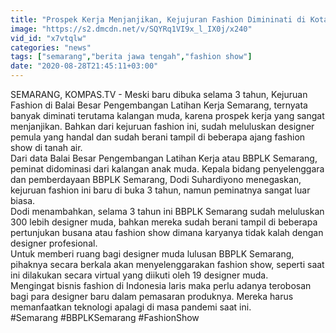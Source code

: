```yaml
---
title: "Prospek Kerja Menjanjikan, Kejujuran Fashion Dimininati di Kota Semarang"
image: "https://s2.dmcdn.net/v/SQYRq1VI9x_l_IX0j/x240"
vid_id: "x7vtqlw"
categories: "news"
tags: ["semarang","berita jawa tengah","fashion show"]
date: "2020-08-28T21:45:11+03:00"
---
```

SEMARANG, KOMPAS.TV - Meski baru dibuka selama 3 tahun, Kejuruan Fashion di Balai Besar Pengembangan Latihan Kerja Semarang, ternyata banyak diminati terutama kalangan muda, karena prospek kerja yang sangat menjanjikan. Bahkan dari kejuruan fashion ini, sudah meluluskan designer pemula yang handal dan sudah berani tampil di beberapa ajang fashion show di tanah air.   <br>Dari data Balai Besar Pengembangan Latihan Kerja atau BBPLK Semarang, peminat didominasi dari kalangan anak muda. Kepala bidang penyelenggara dan pemberdayaan BBPLK Semarang, Dodi Suhardiyono menegaskan, kejuruan fashion ini baru di buka 3 tahun, namun peminatnya sangat luar biasa.   <br>Dodi menambahkan, selama 3 tahun ini BBPLK Semarang sudah meluluskan 300 lebih designer muda, bahkan mereka sudah berani tampil di beberapa pertunjukan busana atau fashion show dimana karyanya tidak kalah dengan designer profesional.   <br>Untuk memberi ruang bagi designer muda lulusan BBPLK Semarang, pihaknya secara berkala akan menyelenggarakan fashion show, seperti saat ini dilakukan secara virtual yang diikuti oleh 19 designer muda.   <br>Mengingat bisnis fashion di Indonesia laris maka perlu adanya terobosan bagi para designer baru dalam pemasaran produknya. Mereka harus memanfaatkan teknologi apalagi di masa pandemi saat ini.   <br>#Semarang #BBPLKSemarang #FashionShow   <br>
